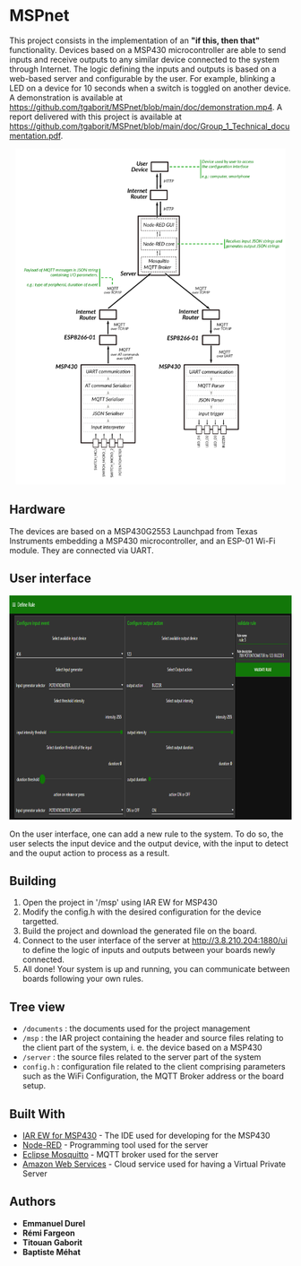 # MSPnet

This project consists in the implementation of an **"if this, then that"** functionality. Devices based on a MSP430 microcontroller are able to send inputs and receive outputs to any similar device connected to the system through Internet. The logic defining the inputs and outputs is based on a web-based server and configurable by the user. For example, blinking a LED on a device for 10 seconds when a switch is toggled on another device. A demonstration is available at https://github.com/tgaborit/MSPnet/blob/main/doc/demonstration.mp4. A report delivered with this project is available at https://github.com/tgaborit/MSPnet/blob/main/doc/Group_1_Technical_documentation.pdf.

<p align="center">
  <img src="/doc/global-schematic.png" alt="schematic" height=600/>
</p>

## Hardware

The devices are based on a MSP430G2553 Launchpad from Texas Instruments embedding a MSP430 microcontroller, and an ESP-01 Wi-Fi module. They are connected via UART.

## User interface

<p align="center">
  <img src="/doc/rule-editor.png" alt="rule editor" height=400/>
</p>

On the user interface, one can add a new rule to the system. To do so, the user selects the input device and the output device, with the input to detect and the ouput action to process as a result.

## Building

1. Open the project in '/msp' using IAR EW for MSP430
2. Modify the config.h with the desired configuration for the device targetted.
3. Build the project and download the generated file on the board.
4. Connect to the user interface of the server at http://3.8.210.204:1880/ui to define the logic of inputs and outputs between your boards newly connected.
5. All done! Your system is up and running, you can communicate between boards following your own rules. 

## Tree view

* `/documents` : the documents used for the project management
* `/msp` : the IAR project containing the header and source files relating to the client part of the system, i. e. the device based on a MSP430
* `/server` : the source files related to the server part of the system
* `config.h` : configuration file related to the client comprising parameters such as the WiFi Configuration, the MQTT Broker address or the board setup.

## Built With

* [IAR EW for MSP430](https://www.iar.com/products/architectures/iar-embedded-workbench-for-msp430/) - The IDE used for developing for the MSP430
* [Node-RED](https://nodered.org/) - Programming tool used for the server
* [Eclipse Mosquitto](https://mosquitto.org/) - MQTT broker used for the server
* [Amazon Web Services](https://aws.amazon.com/) - Cloud service used for having a Virtual Private Server

## Authors

* **Emmanuel Durel** 
* **Rémi Fargeon**
* **Titouan Gaborit**
* **Baptiste Méhat**

